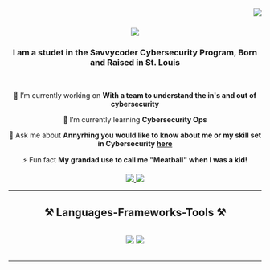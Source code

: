 <img align="right" src="https://visitor-badge.laobi.icu/badge?page_id=Dmetrius.Demetrius" />

<h1 align="center">
    <img src="https://readme-typing-svg.herokuapp.com/?font=Righteous&size=35&center=true&vCenter=true&width=500&height=70&duration=4000&lines=Hi+There!+👋;+I'm+BLVCKYODA;" />
</h1>

<h3 align="center"> I am a studet in the Savvycoder Cybersecurity Program, Born and Raised in St. Louis</h3>

<br/>

<div align="center">
 
 🔭 I’m currently working on **With a team to understand the in's and out of cybersecurity**
 
 🌱 I’m currently learning **Cybersecurity Ops**

💬 Ask me about **Annyrhing you would like to know about me or my skill set in Cybersecurity [here](https://github.com/dlneal)**

⚡ Fun fact **My grandad use to call me "Meatball" when I was a kid!**

 </div>
 
<div align="center"> 
  <a href="mailto:dn@dlneal.com">
    <img src="https://img.shields.io/badge/Gmail-333333?style=for-the-badge&logo=gmail&logoColor=red" />
  </a>
  <a href="https://linkedin.com/in/" target="_blank">
    <img src="https://img.shields.io/badge/LinkedIn-0077B5?style=for-the-badge&logo=linkedin&logoColor=white" target="_blank" />
  </a>

  </a>
</div>

 <hr/>
 
<h2 align="center">⚒️ Languages-Frameworks-Tools ⚒️</h2>
<br/>
<div align="center">
    <img src="https://skillicons.dev/icons?i=vscode,github,bash,git" />
    <img src="https://skillicons.dev/icons?i=python,mysql,aws" /><br>
</div>

<br/>
<hr/>
